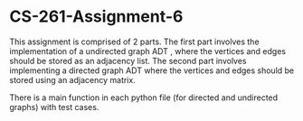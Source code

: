 # CS-261-Assignment-6

This assignment is comprised of 2 parts.
The first part involves the implementation of a undirected graph ADT , where the vertices and edges should be stored as an adjacency list. 
The second part involves implementing a directed graph ADT where the vertices and edges should be stored using an adjacency matrix. 

There is a main function in each python file (for directed and undirected graphs) with test cases.
